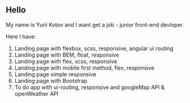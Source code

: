 <h2>Hello</h2>

My name is Yurii Kotov and I want get a job - junior front-end devloper.

Here I have: 
1.  Landing page with flexbox, scss, responsive, angular ui routing
2.  Landing page with BEM, float, responsive
3.  Landing page with flex, scss, responsive
4.  Landing page with mobile first method, flex, responsive
5.  Landing page simple responsive
6.  Landing page with Bootstrap
7.  To do app with ui-routing, responsive and googleMap API & openWeather API